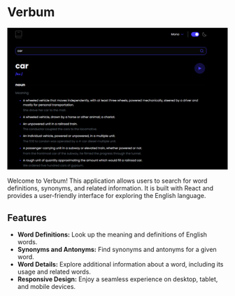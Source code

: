 # Verbum

![Dictionary App Logo](./public/design/app-image.png)

Welcome to Verbum! This application allows users to search for word definitions, synonyms, and related information. It is built with React and provides a user-friendly interface for exploring the English language.

## Features

- **Word Definitions:** Look up the meaning and definitions of English words.
- **Synonyms and Antonyms:** Find synonyms and antonyms for a given word.
- **Word Details:** Explore additional information about a word, including its usage and related words.
- **Responsive Design:** Enjoy a seamless experience on desktop, tablet, and mobile devices.

